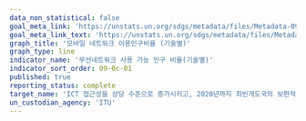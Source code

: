 ```yaml
---
data_non_statistical: false
goal_meta_link: 'https://unstats.un.org/sdgs/metadata/files/Metadata-09-0c-01.pdf'
goal_meta_link_text: 'https://unstats.un.org/sdgs/metadata/files/Metadata-09-0c-01.pdf'
graph_title: '모바일 네트워크 이용인구비율 (기술별)'
graph_type: line
indicator_name: '무선네트워크 사용 가능 인구 비율(기술별)'
indicator_sort_order: 09-0c-01
published: true
reporting_status: complete
target_name: 'ICT 접근성을 상당 수준으로 증가시키고, 2020년까지 최빈개도국의 보편적인 인터넷 접근성 달성을 위해 노력'
un_custodian_agency: 'ITU'
---
```

